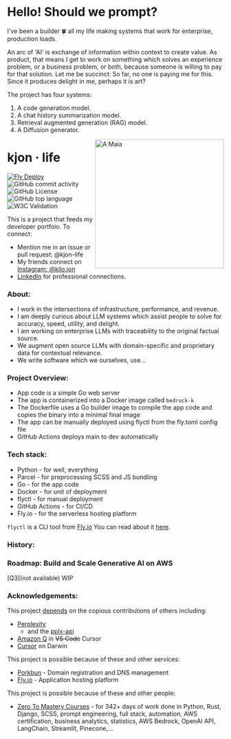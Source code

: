 

# Hello! Should we prompt?

I've been a builder 🍀 all my life making systems that work for enterprise, production loads. 

An arc of 'AI' is exchange of information within context to create value. As product, that means I get to work on something which solves an experience problem, or a business problem, or both, because someone is willing to pay for that solution. Let me be succinct:  So far, no one is paying me for this. Since it produces delight in me, perhaps it is art?

The project has four systems:

1. A code generation model.
2. A chat history summarization model.
3. Retrieval augmented generation (RAG) model.
4. A Diffusion generator.

<img align="right" width="300" src="https://user-images.githubusercontent.com/76539355/214731371-78cb7bcb-996d-4108-9872-7af758ed5647.png" alt="A Maia">



# kjon &middot; life  
[![Fly Deploy](https://github.com/kjon-life/bedrock-k/actions/workflows/fly.yml/badge.svg)](https://github.com/kjon-life/bedrock-k/actions/workflows/fly.yml) 
 ![GitHub commit activity](https://img.shields.io/github/commit-activity/y/kjon-life/bedrock-k) 
 ![GitHub License](https://img.shields.io/github/license/kjon-life/bedrock-k)
 ![GitHub top language](https://img.shields.io/github/languages/top/kjon-life/bedrock-k)
 ![W3C Validation](https://img.shields.io/w3c-validation/html?targetUrl=https%3A%2F%2Fkjon.life) 
 
This is a project that feeds my developer portfoio. To connect:  
- Mention me in an issue or pull request: @kjon-life  
- My friends connect on [Instagram: @kilo.jon](https://www.instagram.com/kilo.jon/)   
- [LinkedIn](https://www.linkedin.com/in/jonhwilliams) for professional connections.

### About:  
- I work in the intersections of infrastructure, performance, and revenue.  
- I am deeply curious about LLM systems which assist people to solve for accuracy, speed, utility, and delight. 
- I am working on enterprise LLMs with traceability to the original factual source. 
- We augment open source LLMs with domain-specific and proprietary data for contextual relevance. 
- We write software which we ourselves, use... 

### Project Overview:
* App code is a simple Go web server 
* The app is containerized into a Docker image called `bedrock-k` 
* The Dockerfile uses a Go builder image to compile the app code and copies the binary into a minimal final image
* The app can be manually deployed using flyctl from the fly.toml config file
* GitHub Actions deploys main to dev automatically

### Tech stack:
* Python - for well, everything
* Parcel - for preprocessing SCSS and JS bundling
* Go - for the app code
* Docker - for unit of deployment
* flyctl - for manual deployment
* GitHub Actions - for CI/CD
* Fly.io - for the serverless hosting platform

```flyctl``` is a CLI tool from [Fly.io](http://fly.io)
You can read about it [here](https://fly.io/docs/hands-on/).

### History:  

### Roadmap: Build and Scale Generative AI on AWS
[Q3](not available) WIP
   

### Acknowledgements:

This project [depends](https://github.com/kjon-life/bedrock-k/network/dependencies) on the copious contributions of others including:

- [Perplexity](https://www.perplexity.ai/) 
    - and the [pplx-api](https://docs.perplexity.ai/docs/getting-started) 
- [Amazon Q](https://github.com/aws/aws-toolkit-vscode) in ~~VS Code~~ Cursor
- [Cursor](https://www.cursor.com/) on Darwin

This project is possible because of these and other services:

- [Porkbun](https://porkbun.com/) - Domain registration and DNS management
- [Fly.io](https://fly.io/) - Application hosting platform

This project is possible because of these and other people:


- [Zero To Mastery Courses](https://zerotomastery.io/courses/) - for 342+ days of work done in  Python, Rust, Django, SCSS, prompt engineering, full stack, automation, AWS certification, business analytics, statistics, AWS Bedrock, OpenAI API, LangChain, Streamlit, Pinecone,... 